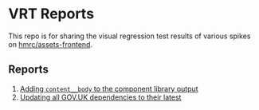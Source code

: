 # VRT Reports

This repo is for sharing the visual regression test results of various spikes on
[hmrc/assets-frontend](https://github.com/hmrc/assets-frontend).

## Reports

1. [Adding `content__body` to the component library output](https://github.com/rpowis/vrt-reports/tree/master/01-add-content__body-to-comp-lib)
2. [Updating all GOV.UK dependencies to their latest](https://github.com/rpowis/vrt-reports/tree/master/02-update-govuk-dependencies)
